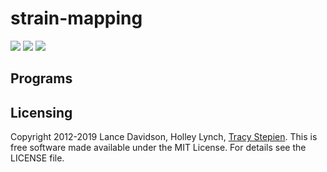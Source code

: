 # strain-mapping

<a href="https://github.com/tstepien/strain-mapping/"><img src="https://img.shields.io/badge/GitHub-tstepien%2Fstrain-mapping-blue.svg" /></a> <a href="https://doi.org/10.1101/460774"><img src="https://img.shields.io/badge/bioRxiv-460774-orange.svg" /></a> <a href="LICENSE"><img src="https://img.shields.io/badge/license-MIT-blue.svg" /></a>

## Programs

## Licensing
Copyright 2012-2019 Lance Davidson, Holley Lynch, [Tracy Stepien](http://github.com/tstepien/).  This is free software made available under the MIT License. For details see the LICENSE file.
